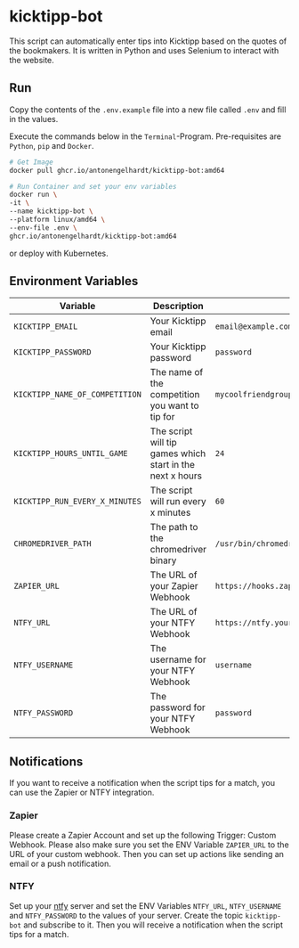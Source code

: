 # kicktipp-bot

This script can automatically enter tips into Kicktipp based on the quotes of the bookmakers. It is written in Python and uses Selenium to interact with the website.

## Run

Copy the contents of the `.env.example` file into a new file called `.env` and fill in the values.

Execute the commands below in the `Terminal`-Program. Pre-requisites are `Python`, `pip` and `Docker`.

```bash
# Get Image
docker pull ghcr.io/antonengelhardt/kicktipp-bot:amd64

# Run Container and set your env variables
docker run \
-it \
--name kicktipp-bot \
--platform linux/amd64 \
--env-file .env \
ghcr.io/antonengelhardt/kicktipp-bot:amd64
```

or deploy with Kubernetes.

## Environment Variables

| Variable | Description | Example | Required |
| --- | --- | --- | --- |
| `KICKTIPP_EMAIL` | Your Kicktipp email | `email@example.com` | Yes |
| `KICKTIPP_PASSWORD` | Your Kicktipp password | `password` | Yes |
| `KICKTIPP_NAME_OF_COMPETITION` | The name of the competition you want to tip for | `mycoolfriendgroup` | Yes |
| `KICKTIPP_HOURS_UNTIL_GAME` | The script will tip games which start in the next x hours | `24` | No |
| `KICKTIPP_RUN_EVERY_X_MINUTES` | The script will run every x minutes | `60` | No |
| `CHROMEDRIVER_PATH` | The path to the chromedriver binary | `/usr/bin/chromedriver` | No |
| `ZAPIER_URL` | The URL of your Zapier Webhook | `https://hooks.zapier.com/hooks/catch/123456/abcdef/` | No |
| `NTFY_URL` | The URL of your NTFY Webhook | `https://ntfy.your-domain.com` | No |
| `NTFY_USERNAME` | The username for your NTFY Webhook | `username` | No |
| `NTFY_PASSWORD` | The password for your NTFY Webhook | `password` | No |

## Notifications

If you want to receive a notification when the script tips for a match, you can use the Zapier or NTFY integration.

### Zapier

Please create a Zapier Account and set up the following Trigger: Custom Webhook. Please also make sure you set the ENV Variable `ZAPIER_URL` to the URL of your custom webhook. Then you can set up actions like sending an email or a push notification.

### NTFY

Set up your [ntfy](https://github.com/binwiederhier/ntfy?tab=readme-ov-file) server and set the ENV Variables `NTFY_URL`, `NTFY_USERNAME` and `NTFY_PASSWORD` to the values of your server. Create the topic `kicktipp-bot` and subscribe to it. Then you will receive a notification when the script tips for a match.
